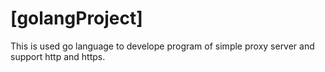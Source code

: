 # [golangProject]

This is used go language to develope program of simple proxy server and support http and https.

